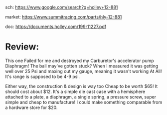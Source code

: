 sch: https://www.google.com/search?q=holley+12-881

market: https://www.summitracing.com/parts/hly-12-881

doc: https://documents.holley.com/199r11227.pdf

# Review:
This one Failed for me and destroyed my Carburetor's accelerator pump Diaphragm! The ball may've gotten stuck? When I measured it was getting well over 25 Psi and maxing out my gauge, meaning it wasn't working At All! It's range is supposed to be 4-9 psi.

Either way, the construction & design is way too Cheap to be worth $65! It should cost about $12. It's a simple die cast case with a hemisphere attached to a plate, a diaphragm, a single spring, a pressure screw, super simple and cheap to manufacture! I could make something comparable from a hardware store for $20.

